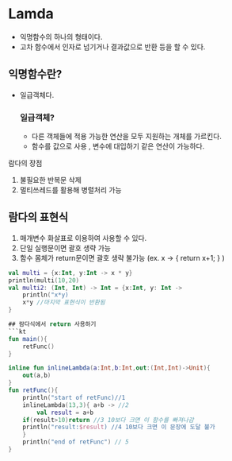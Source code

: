 # Lamda

- 익명함수의 하나의 형태이다.
- 고차 함수에서 인자로 넘기거나 결과값으로 반환 등을 할 수 있다.

## 익명함수란?
- 일급객체다.
    ### 일급객체?
    - 다른 객체들에 적용 가능한 연산을 모두 지원하는 개체를 가르킨다.
    - 함수를 값으로 사용 , 변수에 대입하기 같은 연산이 가능하다.


람다의 장점
1. 불필요한 반복문 삭제
2. 멀티쓰레드를 활용해 병렬처리 가능

## 람다의 표현식
1. 매개변수 화살표로 이용하여 사용할 수 있다.
2. 단일 실행문이면 괄호 생략 가능
3. 함수 몸체가 return문이면 괄호 생략 불가능 (ex. x -> { return x+1; }
)

```kt
val multi = {x:Int, y:Int -> x * y}
println(multi(10,20)
val multi2: (Int, Int) -> Int = {x:Int, y: Int ->
    println("x*y)
    x*y //마지막 표현식이 반환됨
}

## 람다식에서 return 사용하기
```kt
fun main(){
    retFunc()
}

inline fun inlineLambda(a:Int,b:Int,out:(Int,Int)->Unit){
    out(a,b)
}
fun retFunc(){
    println("start of retFunc)//1
    inlineLambda(13,3){ a+b -> //2
        val result = a+b 
    if(result>10)return //3 10보다 크면 이 함수를 빠져나감
    println("result:$result) //4 10보다 크면 이 문장에 도달 불가
    }
    println("end of retFunc") // 5
}
